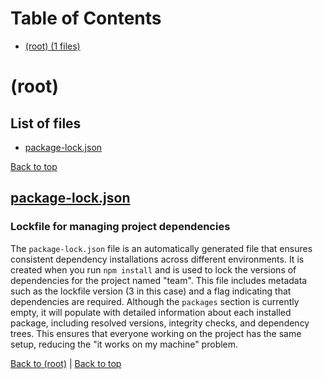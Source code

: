 # Table of Contents

- [(root) (1 files)](#root)
# (root)

## List of files

- [package-lock.json](#packagelockjson)

[Back to top](#table-of-contents)

## [package-lock.json](package-lock.json)

### Lockfile for managing project dependencies

The `package-lock.json` file is an automatically generated file that ensures consistent dependency installations across different environments. It is created when you run `npm install` and is used to lock the versions of dependencies for the project named "team". This file includes metadata such as the lockfile version (3 in this case) and a flag indicating that dependencies are required. Although the `packages` section is currently empty, it will populate with detailed information about each installed package, including resolved versions, integrity checks, and dependency trees. This ensures that everyone working on the project has the same setup, reducing the "it works on my machine" problem.

[Back to (root)](#root) | [Back to top](#table-of-contents)

